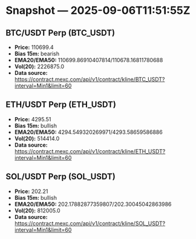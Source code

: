 # Snapshot — 2025-09-06T11:51:55Z

## BTC/USDT Perp (BTC_USDT)
- **Price:** 110699.4
- **Bias 15m:** bearish
- **EMA20/EMA50:** 110699.86910407814/110678.16811780688
- **Vol(20):** 2226875.0
- **Data source:** https://contract.mexc.com/api/v1/contract/kline/BTC_USDT?interval=Min1&limit=60

## ETH/USDT Perp (ETH_USDT)
- **Price:** 4295.51
- **Bias 15m:** bullish
- **EMA20/EMA50:** 4294.549320269971/4293.58659586886
- **Vol(20):** 514414.0
- **Data source:** https://contract.mexc.com/api/v1/contract/kline/ETH_USDT?interval=Min1&limit=60

## SOL/USDT Perp (SOL_USDT)
- **Price:** 202.21
- **Bias 15m:** bullish
- **EMA20/EMA50:** 202.17882877359807/202.30045042863986
- **Vol(20):** 812005.0
- **Data source:** https://contract.mexc.com/api/v1/contract/kline/SOL_USDT?interval=Min1&limit=60
